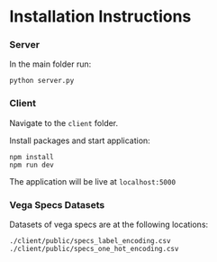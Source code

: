 # Installation Instructions

### Server

In the main folder run:
```
python server.py
```

### Client

Navigate to the `client` folder.

Install packages and start application:
```
npm install
npm run dev
```

The application will be live at `localhost:5000`

### Vega Specs Datasets

Datasets of vega specs are at the following locations:
```
./client/public/specs_label_encoding.csv
./client/public/specs_one_hot_encoding.csv
```